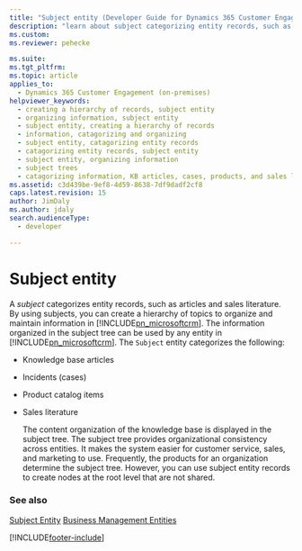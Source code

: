```yaml
---
title: "Subject entity (Developer Guide for Dynamics 365 Customer Engagement) | MicrosoftDocs"
description: "learn about subject categorizing entity records, such as articles and sales literature. Using subjects you can create a hierarchy of topics to organize and maintain information."
ms.custom: 
ms.reviewer: pehecke

ms.suite: 
ms.tgt_pltfrm: 
ms.topic: article
applies_to: 
  - Dynamics 365 Customer Engagement (on-premises)
helpviewer_keywords: 
  - creating a hierarchy of records, subject entity
  - organizing information, subject entity
  - subject entity, creating a hierarchy of records
  - information, catagorizing and organizing
  - subject entity, catagorizing entity records
  - catagorizing entity records, subject entity
  - subject entity, organizing information
  - subject trees
  - catagorizing information, KB articles, cases, products, and sales literature
ms.assetid: c3d439be-9ef8-4d59-8638-7df9dadf2cf8
caps.latest.revision: 15
author: JimDaly
ms.author: jdaly
search.audienceType: 
  - developer

---
```


# Subject entity

A *subject* categorizes entity records, such as articles and sales literature. By using subjects, you can create a hierarchy of topics to organize and maintain information in [!INCLUDE[pn_microsoftcrm](../includes/pn-microsoftcrm.md)]. The information organized in the subject tree can be used by any entity in [!INCLUDE[pn_microsoftcrm](../includes/pn-microsoftcrm.md)]. The `Subject` entity categorizes the following:  
  
- Knowledge base articles  
  
- Incidents (cases)  
  
- Product catalog items  
  
- Sales literature  
  
  The content organization of the knowledge base is displayed in the subject tree. The subject tree provides organizational consistency across entities. It makes the system easier for customer service, sales, and marketing to use. Frequently, the products for an organization determine the subject tree. However, you can use subject entity records to create nodes at the root level that are not shared.  
  
### See also  
 [Subject Entity](entities/subject.md) 
 [Business Management Entities](business-management-entities.md)


[!INCLUDE[footer-include](../../../includes/footer-banner.md)]
